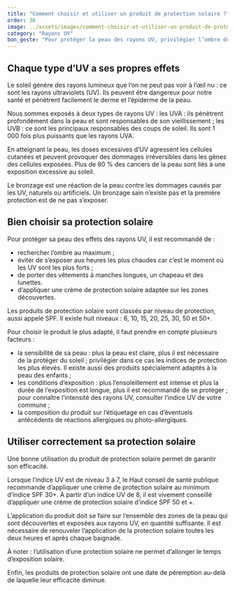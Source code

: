 ```yaml
---
title: "Comment choisir et utiliser un produit de protection solaire ?"
order: 36
image: ../assets/images/comment-choisir-et-utiliser-un-produit-de-protection-solaire.jpg
category: "Rayons UV"
bon_geste: "Pour protéger la peau des rayons UV, privilégier l’ombre dès que possible et appliquer une crème de protection solaire adaptée sur l’ensemble des zones découvertes."
---
```


## Chaque type d’UV a ses propres effets

Le soleil génère des rayons lumineux que l’on ne peut pas voir à l’œil nu : ce sont les rayons ultraviolets (UV). Ils peuvent être dangereux pour notre santé et pénètrent facilement le derme et l’épiderme de la peau. 
 
Nous sommes exposés à deux types de rayons UV :
les UVA : ils pénètrent profondément dans la peau et sont responsables de son vieillissement ;
les UVB : ce sont les principaux responsables des coups de soleil. Ils sont 1 000 fois plus puissants que les rayons UVA.
 
En atteignant la peau, les doses excessives d’UV agressent les cellules cutanées et peuvent provoquer des dommages irréversibles dans les gènes des cellules exposées. Plus de 80 % des cancers de la peau sont liés à une exposition excessive au soleil.

Le bronzage est une réaction de la peau contre les dommages causés par les UV, naturels ou artificiels. Un bronzage sain n’existe pas et la première protection est de ne pas s’exposer.

## Bien choisir sa protection solaire

Pour protéger sa peau des effets des rayons UV, il est recommandé de :
- rechercher l’ombre au maximum ;
- éviter de s’exposer aux heures les plus chaudes car c’est le moment où les UV sont les plus forts ;
- de porter des vêtements à manches longues, un chapeau et des lunettes. 
- d’appliquer une crème de protection solaire adaptée sur les zones découvertes. 

Les produits de protection solaire sont classés par niveau de protection, aussi appelé SPF. Il existe huit niveaux : 6, 10, 15, 20, 25, 30, 50 et 50+.

Pour choisir le produit le plus adapté, il faut prendre en compte plusieurs facteurs :
- la sensibilité de sa peau : plus la peau est claire, plus il est nécessaire de la protéger du soleil ; privilégier dans ce cas les indices de protection les plus élevés. Il existe aussi des produits spécialement adaptés à la peau des enfants ;
- les conditions d’exposition : plus l’ensoleillement est intense et plus la durée de l’exposition est longue, plus il est recommandé de se protéger ; pour connaître l’intensité des rayons UV, consulter l’indice UV de votre commune ;
- la composition du produit sur l’étiquetage en cas d’éventuels antécédents de réactions allergiques ou photo-allergiques. 
­
## Utiliser correctement sa protection solaire

Une bonne utilisation du produit de protection solaire permet de garantir son efficacité.
 
Lorsque l’indice UV est de niveau 3 à 7, le Haut conseil de santé publique recommande d’appliquer une crème de protection solaire au minimum d’indice SPF 30+. À partir d’un indice UV de 8, il est vivement conseillé d’appliquer une crème de protection solaire d’indice SPF 50 et +.
 
L’application du produit doit se faire sur l’ensemble des zones de la peau qui sont découvertes et exposées aux rayons UV, en quantité suffisante. Il est nécessaire de renouveler l’application de la protection solaire toutes les deux heures et après chaque baignade.
 
À noter : l’utilisation d’une protection solaire ne permet d’allonger le temps d’exposition solaire. 
 
Enfin, les produits de protection solaire ont une date de péremption au-delà de laquelle leur efficacité diminue.
